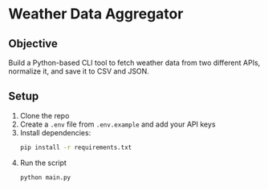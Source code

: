# Weather Data Aggregator

## Objective

Build a Python-based CLI tool to fetch weather data from two different APIs, normalize it, and save it to CSV and JSON.

## Setup

1. Clone the repo
2. Create a `.env` file from `.env.example` and add your API keys
3. Install dependencies:
   ```bash
   pip install -r requirements.txt
   ```
4. Run the script
   ```bash
   python main.py
   ```